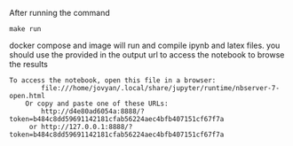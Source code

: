 
After running the command

```
make run 
```

docker compose and image will run and compile ipynb and latex files. you should use the provided in the output url to access the notebook to browse the results

```
To access the notebook, open this file in a browser:
        file:///home/jovyan/.local/share/jupyter/runtime/nbserver-7-open.html
    Or copy and paste one of these URLs:
        http://d4e80ad6054a:8888/?token=b484c8dd59691142181cfab56224aec4bfb407151cf67f7a
     or http://127.0.0.1:8888/?token=b484c8dd59691142181cfab56224aec4bfb407151cf67f7a
```
